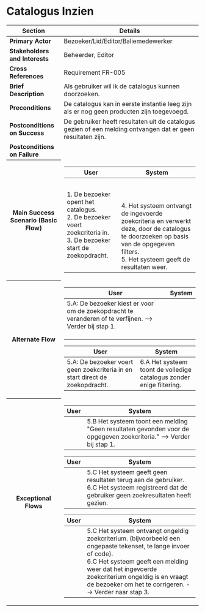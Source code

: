 # Catalogus Inzien

<table>
    <thead>
        <tr>
            <th><strong>Section</strong></th>
            <th><strong>Details</strong></th>
        </tr>
    </thead>
    <tbody>
        <tr>
            <td><strong>Primary Actor</strong></td>
            <td>Bezoeker/Lid/Editor/Baliemedewerker</td>
        </tr>
        <tr>
            <td><strong>Stakeholders and Interests</strong></td>
            <td>Beheerder, Editor</td>
        </tr>
        <tr>
            <td><strong>Cross References</strong></td>
            <td>Requirement FR-005</td>
        </tr>
        <tr>
            <td><strong>Brief Description</strong></td>
            <td>Als gebruiker wil ik de catalogus kunnen doorzoeken.</td>
        </tr>
        <tr>
            <td><strong>Preconditions</strong></td>
            <td> De catalogus kan in eerste instantie leeg zijn als er nog geen producten zijn toegevoegd.<br>
                </td>
        </tr>
        <tr>
            <td><strong>Postconditions on Success</strong></td>
            <td>De gebruiker heeft resultaten uit de catalogus gezien of een melding ontvangen dat er geen resultaten zijn.</td>
        <tr>
            <td><strong>Postconditions on Failure</strong></td>
            <td></td>
        </tr>
        <tr>
             <th scope="row">Main Success Scenario (Basic Flow)</th>
            <td>
                <table>
                    <thead>
                        <tr>
                            <th scope="col">User</th>
                            <th scope="col">System</th>
                        </tr>
                    </thead>
                    <tbody>
                        <tr>
                            <td>
                                1. De bezoeker opent het catalogus.<br>
                               2. De bezoeker voert zoekcriteria in.<br>
							   3. De bezoeker start de zoekopdracht.<br>
                            </td>
                            <td><br><br><br>
                                4. Het systeem ontvangt de ingevoerde zoekcriteria en verwerkt deze, door de catalogus te doorzoeken op basis van de opgegeven filters.<br>
								5. Het systeem geeft de resultaten weer.<br>
                            </td>
                        </tr>
                    </tbody>
                </table>
        <tr>
       <tr>
            <th scope="row">Alternate Flow</th>
            <td>
                <table>
                    <thead>
                        <tr>
                            <th scope="col">User</th>
                            <th scope="col">System</th>
                        </tr>
                    </thead>
                    <tbody> 
                        <tr>
                            <td>
                              5.A: De bezoeker kiest er voor om de zoekopdracht te veranderen of te verfijnen. --> Verder bij stap 1.<br> <br>
                            </td> <td></td>
                        </tr>
                    </tbody>
                </table> 
 <table>
                    <thead>
                        <tr>
                            <th scope="col">User</th>
                            <th scope="col">System</th>
                        </tr>
                    </thead>
                    <tbody> 
                        <tr>
                            <td>
                              5.A: De bezoeker voert geen zoekcriteria in en start direct de zoekopdracht. <br>
                            </td> <td>6.A Het systeem toont de volledige catalogus zonder enige filtering.</td>
                        </tr>
                    </tbody>
                </table> 
            </td>
        </tr>
        <tr>
            <th scope="row">Exceptional Flows</th>
            <td>
                <table>
                    <thead>
                        <tr>
                            <th scope="col">User</th>
                            <th scope="col">System</th>
                        </tr>
                    </thead>
                    <tbody> 
                        <tr>
                            <td></td>
                            <td>
                          5.B Het systeem toont een melding "Geen resultaten gevonden voor de opgegeven zoekcriteria." --> Verder bij stap 1.
             </td>
                        </tr>
                <table>
                    <thead>
                        <tr>
                            <th scope="col">User</th>
                            <th scope="col">System</th>
                        </tr>
                    </thead>
                          <tr>  
                            <td></td>
                            <td>
                        5.C Het systeem geeft geen resultaten terug aan de gebruiker. <br>
                        6.C Het systeem registreerd dat de gebruiker geen zoekresultaten heeft gezien. </td>
                        </tr>
            </table>
  <table>
                    <thead>
                        <tr>
                            <th scope="col">User</th>
                            <th scope="col">System</th>
                        </tr>
                    </thead>
                          <tr>  
                            <td></td>
                            <td>
                        5.C Het systeem ontvangt ongeldig zoekcriterium.  (bijvoorbeeld een ongepaste tekenset, te lange invoer of code). <br>
                        6.C Het systeem geeft een melding weer dat het ingevoerde zoekcriterium ongeldig is en vraagt de bezoeker om het te corrigeren. --> Verder naar stap 3.  </td>
                        </tr>
            </table>
    </tbody>
</table></table>